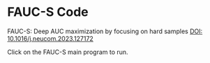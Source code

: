 # FAUC-S Code
FAUC-S: Deep AUC maximization by focusing on hard samples
[DOI: 10.1016/j.neucom.2023.127172](https://doi.org/10.1016/j.neucom.2023.127172)


Click on the FAUC-S main program to run.
